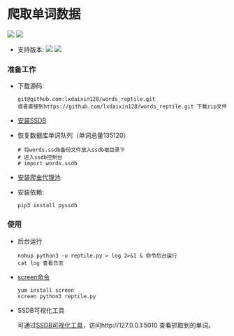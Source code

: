 
爬取单词数据
=======
![](https://img.shields.io/badge/Powered%20by-@Lx.Dong-green.svg)
![](https://img.shields.io/badge/language-Python-green.svg)


* 支持版本: ![](https://img.shields.io/badge/Python-3.x-blue.svg)
           ![](https://img.shields.io/badge/centos-7.x-blue.svg)


### 准备工作

* 下载源码:

      git@github.com:lxdaixin128/words_reptile.git
      或者直接到https://github.com/lxdaixin128/words_reptile.git 下载zip文件

* [安装SSDB](http://ssdb.io/zh_cn/)

* 恢复数据库单词队列（单词总量135120）

      # 将words.ssdb备份文件放入ssdb根目录下
      # 进入ssdb控制台
      # import words.ssdb

  

* [安装爬虫代理池](https://github.com/frankroad/proxy_pool)
  
* 安装依赖:

      pip3 install pyssdb



### 使用

* 后台运行

      nohup python3 -u reptile.py > log 2>&1 & 命令后台运行
      cat log 查看日志
      
* [screen命令](https://blog.csdn.net/zy_zhengyang/article/details/52385887)

      yum install screen
      screen python3 reptile.py

* SSDB可视化工具

     可通过[SSDB可视化工具](https://github.com/jhao104/SSDBAdmin)，访问http://127.0.0.1:5010 查看抓取到的单词。


    
    





